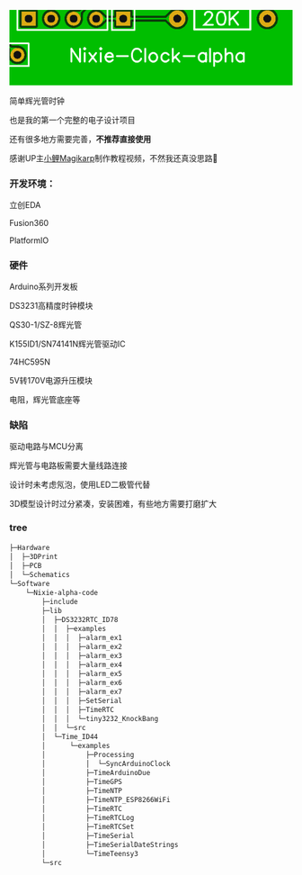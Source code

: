 ![1](./1.png)

简单辉光管时钟

也是我的第一个完整的电子设计项目

还有很多地方需要完善，**不推荐直接使用**

感谢UP主[小鲤Magikarp](https://space.bilibili.com/196915)制作教程视频，不然我还真没思路🤣



### 开发环境：

立创EDA

Fusion360

PlatformIO



### 硬件

Arduino系列开发板

DS3231高精度时钟模块

QS30-1/SZ-8辉光管

K155ID1/SN74141N辉光管驱动IC

74HC595N

5V转170V电源升压模块

电阻，辉光管底座等



### 缺陷

驱动电路与MCU分离 

辉光管与电路板需要大量线路连接

设计时未考虑氖泡，使用LED二极管代替

3D模型设计时过分紧凑，安装困难，有些地方需要打磨扩大



### tree
```
├─Hardware
│  ├─3DPrint
│  ├─PCB
│  └─Schematics
└─Software
    └─Nixie-alpha-code
        ├─include
        ├─lib
        │  ├─DS3232RTC_ID78
        │  │  ├─examples
        │  │  │  ├─alarm_ex1
        │  │  │  ├─alarm_ex2
        │  │  │  ├─alarm_ex3
        │  │  │  ├─alarm_ex4
        │  │  │  ├─alarm_ex5
        │  │  │  ├─alarm_ex6
        │  │  │  ├─alarm_ex7
        │  │  │  ├─SetSerial
        │  │  │  ├─TimeRTC
        │  │  │  └─tiny3232_KnockBang
        │  │  └─src
        │  └─Time_ID44
        │      └─examples
        │          ├─Processing
        │          │  └─SyncArduinoClock
        │          ├─TimeArduinoDue
        │          ├─TimeGPS
        │          ├─TimeNTP
        │          ├─TimeNTP_ESP8266WiFi
        │          ├─TimeRTC
        │          ├─TimeRTCLog
        │          ├─TimeRTCSet
        │          ├─TimeSerial
        │          ├─TimeSerialDateStrings
        │          └─TimeTeensy3
        └─src
```
